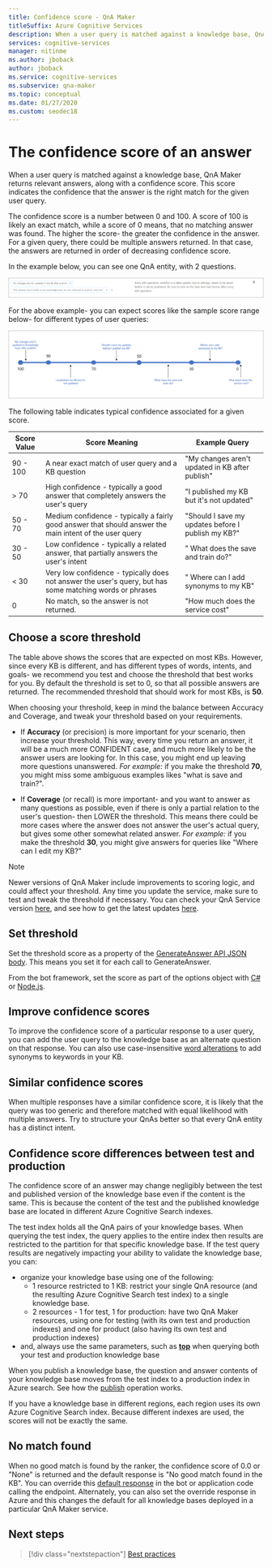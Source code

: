 ```yaml
---
title: Confidence score - QnA Maker
titleSuffix: Azure Cognitive Services
description: When a user query is matched against a knowledge base, QnA Maker returns relevant answers, along with a confidence score.
services: cognitive-services
manager: nitinme
ms.author: jboback
author: jboback
ms.service: cognitive-services
ms.subservice: qna-maker
ms.topic: conceptual
ms.date: 01/27/2020
ms.custom: seodec18
---
```


# The confidence score of an answer
When a user query is matched against a knowledge base, QnA Maker returns relevant answers, along with a confidence score. This score indicates the confidence that the answer is the right match for the given user query.

The confidence score is a number between 0 and 100. A score of 100 is likely an exact match, while a score of 0 means, that no matching answer was found. The higher the score- the greater the confidence in the answer. For a given query, there could be multiple answers returned. In that case, the answers are returned in order of decreasing confidence score.

In the example below, you can see one QnA entity, with 2 questions.


![Sample QnA pair](../media/qnamaker-concepts-confidencescore/ranker-example-qna.png)

For the above example- you can expect scores like the sample score range below- for different types of user queries:


![Ranker score range](../media/qnamaker-concepts-confidencescore/ranker-score-range.png)


The following table indicates typical confidence associated for a given score.

|Score Value|Score Meaning|Example Query|
|--|--|--|
|90 - 100|A near exact match of user query and a KB question|"My changes aren't updated in KB after publish"|
|> 70|High confidence - typically a good answer that completely answers the user's query|"I published my KB but it's not updated"|
|50 - 70|Medium confidence - typically a fairly good answer that should answer the main intent of the user query|"Should I save my updates before I publish my KB?"|
|30 - 50|Low confidence - typically a related answer, that partially answers the user's intent|" What does the save and train do?"|
|< 30|Very low confidence - typically does not answer the user's query, but has some matching words or phrases |" Where can I add synonyms to my KB"|
|0|No match, so the answer is not returned.|"How much does the service cost"|

## Choose a score threshold
The table above shows the scores that are expected on most KBs. However, since every KB is different, and has different types of words, intents, and goals- we recommend you test and choose the threshold that best works for you. By default the threshold is set to 0, so that all possible answers are returned. The recommended threshold that should work for most KBs, is **50**.

When choosing your threshold, keep in mind the balance between Accuracy and Coverage, and tweak your threshold based on your requirements.

- If **Accuracy** (or precision) is more important for your scenario, then increase your threshold. This way, every time you return an answer, it will be a much more CONFIDENT case, and much more likely to be the answer users are looking for. In this case, you might end up leaving more questions unanswered. *For example:* if you make the threshold **70**, you might miss some ambiguous examples likes "what is save and train?".

- If **Coverage** (or recall) is more important- and you want to answer as many questions as possible, even if there is only a partial relation to the user's question- then LOWER the threshold. This means there could be more cases where the answer does not answer the user's actual query, but gives some other somewhat related answer. *For example:* if you make the threshold **30**, you might give answers for queries like "Where can I edit my KB?"

> [!NOTE]
> Newer versions of QnA Maker include improvements to scoring logic, and could affect your threshold. Any time you update the service, make sure to test and tweak the threshold if necessary. You can check your QnA Service version [here](https://www.qnamaker.ai/UserSettings), and see how to get the latest updates [here](../How-To/configure-QnA-Maker-resources.md#get-the-latest-runtime-updates).

## Set threshold

Set the threshold score as a property of the [GenerateAnswer API JSON body](../How-To/metadata-generateanswer-usage.md#generateanswer-request-configuration). This means you set it for each call to GenerateAnswer.

From the bot framework, set the score as part of the options object with [C#](../How-To/metadata-generateanswer-usage.md?#use-qna-maker-with-a-bot-in-c) or [Node.js](../How-To/metadata-generateanswer-usage.md?#use-qna-maker-with-a-bot-in-nodejs).

## Improve confidence scores
To improve the confidence score of a particular response to a user query, you can add the user query to the knowledge base as an alternate question on that response. You can also use case-insensitive [word alterations](/rest/api/cognitiveservices/qnamaker/alterations/replace) to add synonyms to keywords in your KB.


## Similar confidence scores
When multiple responses have a similar confidence score, it is likely that the query was too generic and therefore matched with equal likelihood with multiple answers. Try to structure your QnAs better so that every QnA entity has a distinct intent.


## Confidence score differences between test and production
The confidence score of an answer may change negligibly between the test and published version of the knowledge base even if the content is the same. This is because the content of the test and the published knowledge base are located in different Azure Cognitive Search indexes.

The test index holds all the QnA pairs of your knowledge bases. When querying the test index, the query applies to the entire index then results are restricted to the partition for that specific knowledge base. If the test query results are negatively impacting your ability to validate the knowledge base, you can:
* organize your knowledge base using one of the following:
    * 1 resource restricted to 1 KB: restrict your single QnA resource (and the resulting Azure Cognitive Search test index) to a single knowledge base.
    * 2 resources - 1 for test, 1 for production: have two QnA Maker resources, using one for testing (with its own test and  production indexes) and one for product (also having its own test and production indexes)
* and, always use the same parameters, such as **[top](../How-To/improve-knowledge-base.md#use-the-top-property-in-the-generateanswer-request-to-get-several-matching-answers)** when querying both your test and production knowledge base

When you publish a knowledge base, the question and answer contents of your knowledge base moves from the test index to a production index in Azure search. See how the [publish](../Quickstarts/create-publish-knowledge-base.md#publish-the-knowledge-base) operation works.

If you have a knowledge base in different regions, each region uses its own Azure Cognitive Search index. Because different indexes are used, the scores will not be exactly the same.


## No match found
When no good match is found by the ranker, the confidence score of 0.0 or "None" is returned and the default response is "No good match found in the KB". You can override this [default response](../How-To/metadata-generateanswer-usage.md) in the bot or application code calling the endpoint. Alternately, you can also set the override response in Azure and this changes the default for all knowledge bases deployed in a particular QnA Maker service.

## Next steps
> [!div class="nextstepaction"]
> [Best practices](./best-practices.md)
